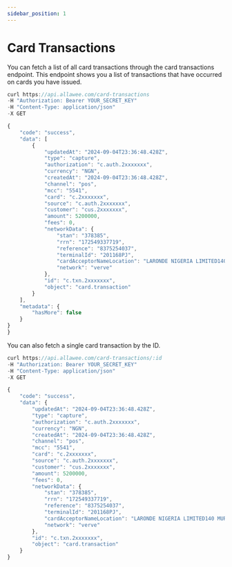 ```yaml
---
sidebar_position: 1
---
```


# Card Transactions

You can fetch a list of all card transactions through the card transactions endpoint. This endpoint shows you a list of transactions that have occurred on cards you have issued.

```js title="Sample Request"
curl https://api.allawee.com/card-transactions
-H "Authorization: Bearer YOUR_SECRET_KEY"
-H "Content-Type: application/json"
-X GET
```

```js title="Sample Success Response"
{
    "code": "success",
    "data": [
        {
            "updatedAt": "2024-09-04T23:36:48.428Z",
            "type": "capture",
            "authorization": "c.auth.2xxxxxxx",
            "currency": "NGN",
            "createdAt": "2024-09-04T23:36:48.428Z",
            "channel": "pos",
            "mcc": "5541",
            "card": "c.2xxxxxxx",
            "source": "c.auth.2xxxxxxx",
            "customer": "cus.2xxxxxxx",
            "amount": 5200000,
            "fees": 0,
            "networkData": {
                "stan": "378385",
                "rrn": "172549337719",
                "reference": "8375254037",
                "terminalId": "201168PJ",
                "cardAcceptorNameLocation": "LARONDE NIGERIA LIMITED140 MURITALA XXNG",
                "network": "verve"
            },
            "id": "c.txn.2xxxxxxx",
            "object": "card.transaction"
        }
    ],
    "metadata": {
        "hasMore": false
    }
}
}
```

You can also fetch a single card transaction by the ID.

```js title="Sample Request"
curl https://api.allawee.com/card-transactions/:id
-H "Authorization: Bearer YOUR_SECRET_KEY"
-H "Content-Type: application/json"
-X GET
```

```js title="Sample Success Response"
{
    "code": "success",
    "data": {
        "updatedAt": "2024-09-04T23:36:48.428Z",
        "type": "capture",
        "authorization": "c.auth.2xxxxxxx",
        "currency": "NGN",
        "createdAt": "2024-09-04T23:36:48.428Z",
        "channel": "pos",
        "mcc": "5541",
        "card": "c.2xxxxxxx",
        "source": "c.auth.2xxxxxxx",
        "customer": "cus.2xxxxxxx",
        "amount": 5200000,
        "fees": 0,
        "networkData": {
            "stan": "378385",
            "rrn": "172549337719",
            "reference": "8375254037",
            "terminalId": "201168PJ",
            "cardAcceptorNameLocation": "LARONDE NIGERIA LIMITED140 MURITALA XXNG",
            "network": "verve"
        },
        "id": "c.txn.2xxxxxxx",
        "object": "card.transaction"
    }
}
```
